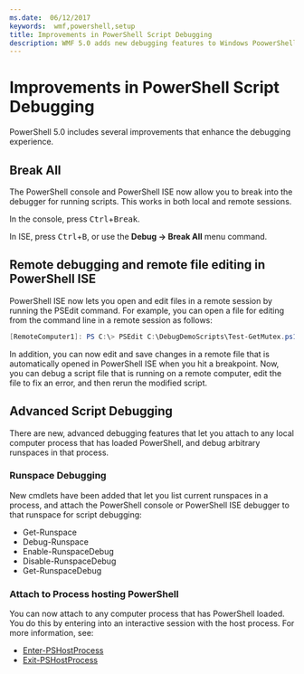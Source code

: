```yaml
---
ms.date:  06/12/2017
keywords:  wmf,powershell,setup
title: Improvements in PowerShell Script Debugging
description: WMF 5.0 adds new debugging features to Windows PoowerShell.
---
```


# Improvements in PowerShell Script Debugging

PowerShell 5.0 includes several improvements that enhance the debugging experience.

## Break All

The PowerShell console and PowerShell ISE now allow you to break into the debugger for running
scripts. This works in both local and remote sessions.

In the console, press <kbd>Ctrl</kbd>+<kbd>Break</kbd>.

In ISE, press <kbd>Ctrl</kbd>+<kbd>B</kbd>, or use the **Debug -> Break All** menu command.

## Remote debugging and remote file editing in PowerShell ISE

PowerShell ISE now lets you open and edit files in a remote session by running the PSEdit command.
For example, you can open a file for editing from the command line in a remote session as follows:

```powershell
[RemoteComputer1]: PS C:\> PSEdit C:\DebugDemoScripts\Test-GetMutex.ps1
```

In addition, you can now edit and save changes in a remote file that is automatically opened in
PowerShell ISE when you hit a breakpoint. Now, you can debug a script file that is running on a
remote computer, edit the file to fix an error, and then rerun the modified script.

## Advanced Script Debugging

There are new, advanced debugging features that let you attach to any local computer process that
has loaded PowerShell, and debug arbitrary runspaces in that process.

### Runspace Debugging

New cmdlets have been added that let you list current runspaces in a process, and attach the
PowerShell console or PowerShell ISE debugger to that runspace for script debugging:

- Get-Runspace
- Debug-Runspace
- Enable-RunspaceDebug
- Disable-RunspaceDebug
- Get-RunspaceDebug

### Attach to Process hosting PowerShell

You can now attach to any computer process that has PowerShell loaded. You do this by entering into
an interactive session with the host process. For more information, see:

- [Enter-PSHostProcess](/powershell/module/Microsoft.PowerShell.Core/Enter-PSHostProcess)
- [Exit-PSHostProcess](/powershell/module/Microsoft.PowerShell.Core/Exit-PSHostProcess)
